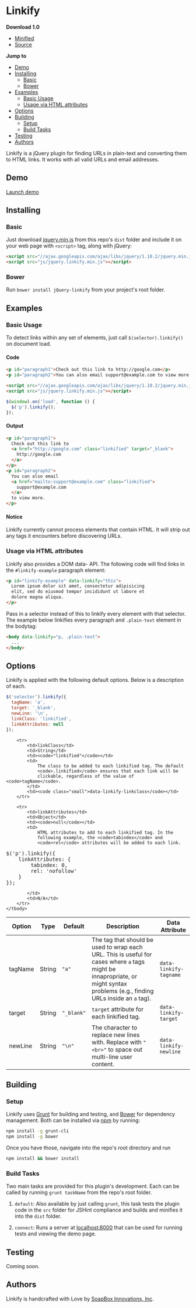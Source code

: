 # Linkify

__Download 1.0__
- [Minified](https://github.com/HitSend/jQuery-linkify/blob/master/dist/jquery.linkify.min.js)
- [Source](https://github.com/HitSend/jQuery-linkify/blob/master/dist/jquery.linkify.js)

__Jump to__
- [Demo](#demo)
- [Installing](#installing)
  - [Basic](#basic)
  - [Bower](#bower)
- [Examples](#examples)
  - [Basic Usage](#basic-usage)
  - [Usage via HTML attributes](#usage-via-html-attributes)
- [Options](#options)
- [Building](#building)
  - [Setup](#setup)
  - [Build Tasks](#build-tasks)
- [Testing](#testing)
- [Authors](#authors)

Linkify is a jQuery plugin for finding URLs in plain-text and converting them to HTML links. It works with all valid URLs and email addresses.

## Demo
[Launch demo](http://soapbox.github.io/jQuery-linkify/)

## Installing

### Basic
Just download [jquery.min.js](https://github.com/HitSend/jQuery-linkify/blob/master/dist/jquery.linkify.min.js) from this repo's `dist` folder and include it on your web page with `<script>` tag, along with jQuery:

```html
<script src="//ajax.googleapis.com/ajax/libs/jquery/1.10.2/jquery.min.js"></script>
<script src="js/jquery.linkify.min.js"></script>
```

### Bower
Run `bower install jQuery-linkify` from your project's root folder.


## Examples

### Basic Usage

To detect links within any set of elements, just call `$(selector).linkify()` on document load.

#### Code

```html
<p id="paragraph1">Check out this link to http://google.com</p>
<p id="paragraph2">You can also email support@example.com to view more.</p>

<script src="//ajax.googleapis.com/ajax/libs/jquery/1.10.2/jquery.min.js"></script>
<script src="js/jquery.linkify.min.js"></script>
```

```javascript
$(window).on('load', function () {
  $('p').linkify();
});
```

#### Output

``` html
<p id="paragraph1">
  Check out this link to
  <a href="http://google.com" class="linkified" target="_blank">
    http://google.com
  </a>
</p>
<p id="paragraph2">
  You can also email
  <a href="mailto:support@example.com" class="linkified">
    support@example.com
  </a>
  to view more.
</p>
```

#### Notice

Linkify currently cannot process elements that contain HTML. It will strip out any tags it encounters before discovering URLs.

### Usage via HTML attributes

Linkify also provides a DOM data- API. The following code will find links in the `#linkify-example` paragraph element:

```html
<p id="linkify-example" data-linkify="this">
  Lorem ipsum dolor sit amet, consectetur adipisicing
  elit, sed do eiusmod tempor incididunt ut labore et
  dolore magna aliqua.
</p>
```

Pass in a selector instead of this to linkify every element with that selector. The example below linkifies every paragraph and `.plain-text` element in the bodytag:

```html
<body data-linkify="p, .plain-text">
  ...
</body>
```

## Options

Linkify is applied with the following default options. Below is a description of each.

```javascript
$('selector').linkify({
  tagName: 'a',
  target: '_blank',
  newLine: '\n',
  linkClass: 'linkified',
  linkAttributes: null
});
```

<table>
	<thead>
		<tr>
			<th>Option</th>
			<th>Type</th>
			<th>Default</th>
			<th>Description</th>
			<th>Data Attribute</th>
		</tr>
	</thead>
	<tbody>
		<tr>
			<td>tagName</td>
			<td>String</td>
			<td><code>"a"</code></td>
			<td>
				The tag that should be used to wrap each URL. This is
				useful for cases where <code>a</code> tags might be
				innapropriate, or might syntax problems (e.g., finding
				URLs inside an <code>a</code> tag).
			</td>
			<td>
				<code class="small">data-linkify-tagname</code>
			</td>
		</tr>
		<tr>
			<td>target</td>
			<td>String</td>
			<td><code>"_blank"</code></td>
			<td><code>target</code> attribute for each linkified tag.</td>
			<td><code class="small">data-linkify-target</code></td>
		</tr>
		<tr>
			<td>newLine</td>
			<td>String</td>
			<td><code>"\n"</code></td>
			<td>
				The character to replace new lines with. Replace with
				<code>"&lt;br&gt;"</code> to space out multi-line user
				content.
			</td>
			<td><code class="small">data-linkify-newline</code></td>
		</tr>

		<tr>
			<td>linkClass</td>
			<td>String</td>
			<td><code>"linkified"</code></td>
			<td>
				The class to be added to each linkified tag. The default
				<code>.linkified</code> ensures that each link will be
				clickable, regardless of the value of <code>tagName</code>.
			</td>
			<td><code class="small">data-linkify-linkclass</code></td>
		</tr>

		<tr>
			<td>linkAttributes</td>
			<td>Object</td>
			<td><code>null</code></td>
			<td>
				HTML attributes to add to each linkified tag. In the
				following example, the <code>tabindex</code> and
				<code>rel</code> attributes will be added to each link.

<pre>
$('p').linkify({
	linkAttributes: {
		tabindex: 0,
		rel: 'nofollow'
	}
});
</pre>

			</td>
			<td>N/A</td>
		</tr>
	</tbody>
</table>

## Building

### Setup

Linkify uses [Grunt](http://gruntjs.com/) for building and testing, and
[Bower](http://bower.io/) for dependency management. Both can be installed
via [npm](https://npmjs.org/) by running:

```bash
npm install -g grunt-cli
npm install -g bower
```

Once you have those, navigate into the repo's root directory and run

```bash
npm install && bower install
```

### Build Tasks

Two main tasks are provided for this plugin's development. Each can be
called by running `grunt taskName` from the repo's root folder.


1. `default`: Also available by just calling `grunt`, this task tests
the plugin code in the `src` folder for JSHint compliance and builds and
minifies it into the `dist` folder.

2. `connect`: Runs a server at
[localhost:8000](http://localhost:8000/demo/) that can be used for
running tests and viewing the demo page.

## Testing
Coming soon.

## Authors
Linkify is handcrafted with Love by [SoapBox Innovations, Inc](http://soapboxhq.com).
